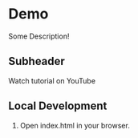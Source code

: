 # Demo

Some Description!

## Subheader

Watch tutorial on YouTube

## Local Development

1. Open index.html in your browser.
